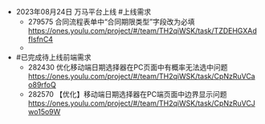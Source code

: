 - 2023年08月24日 万马平台上线 #上线需求
	- 279575 合同流程表单中“合同期限类型”字段改为必填
	  https://ones.youlu.com/project/#/team/TH2qiWSK/task/TZDEHGXAdfIsfnC4
	-
- #已完成待上线前端需求
	- 282430 优化移动端日期选择器在PC页面中有概率无法选中问题
	  https://ones.youlu.com/project/#/team/TH2qiWSK/task/CpNzRuVCao89rfoQ
	- 282570 【优化】移动端日期选择器在PC端页面中边界显示问题
	  https://ones.youlu.com/project/#/team/TH2qiWSK/task/CpNzRuVCJwo15o9W